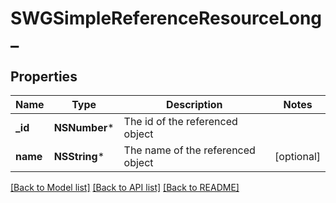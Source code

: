 # SWGSimpleReferenceResourceLong_

## Properties
Name | Type | Description | Notes
------------ | ------------- | ------------- | -------------
**_id** | **NSNumber*** | The id of the referenced object | 
**name** | **NSString*** | The name of the referenced object | [optional] 

[[Back to Model list]](../README.md#documentation-for-models) [[Back to API list]](../README.md#documentation-for-api-endpoints) [[Back to README]](../README.md)



